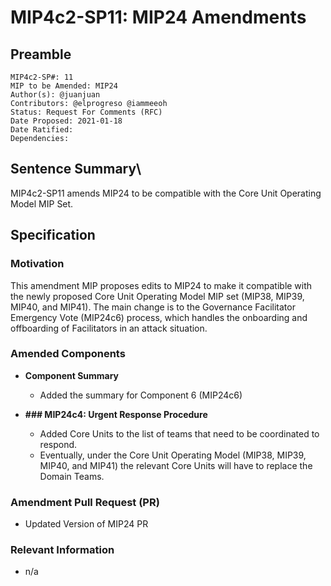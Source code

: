 # MIP4c2-SP11: MIP24 Amendments

## Preamble
```
MIP4c2-SP#: 11
MIP to be Amended: MIP24
Author(s): @juanjuan
Contributors: @elprogreso @iammeeoh
Status: Request For Comments (RFC)
Date Proposed: 2021-01-18
Date Ratified:
Dependencies:
```

## Sentence Summary\
MIP4c2-SP11 amends MIP24 to be compatible with the Core Unit Operating Model MIP Set.

## Specification

### Motivation

This amendment MIP proposes edits to MIP24 to make it compatible with the newly proposed Core Unit Operating Model MIP set (MIP38, MIP39, MIP40, and MIP41). The main change is to the Governance Facilitator Emergency Vote (MIP24c6) process, which handles the onboarding and offboarding of Facilitators in an attack situation.

### Amended Components

- **Component Summary**
    - Added the summary for Component 6 (MIP24c6)

- **### MIP24c4: Urgent Response Procedure**
    - Added Core Units to the list of teams that need to be coordinated to respond.
    - Eventually, under the Core Unit Operating Model (MIP38, MIP39, MIP40, and MIP41) the relevant Core Units will have to replace the Domain Teams.


### Amendment Pull Request (PR)
   - Updated Version of MIP24 PR

### Relevant Information
   -  n/a
